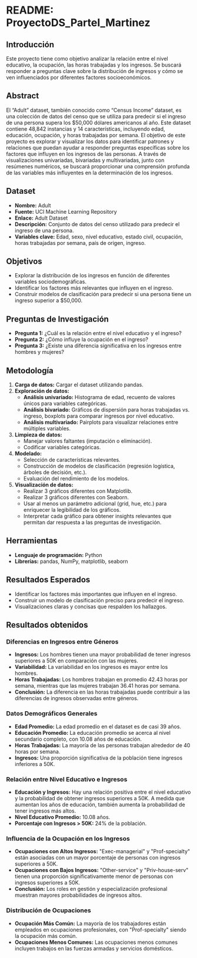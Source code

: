 # README: ProyectoDS_ParteI_Martinez

## Introducción
Este proyecto tiene como objetivo analizar la relación entre el nivel educativo, la ocupación, las horas trabajadas y los ingresos. Se buscará responder a preguntas clave sobre la distribución de ingresos y cómo se ven influenciados por diferentes factores socioeconómicos.

## Abstract
El “Adult” dataset, también conocido como “Census Income” dataset, es una colección de datos del censo que se utiliza para predecir si el ingreso de una persona supera los $50,000 dólares americanos al año. Este dataset contiene 48,842 instancias y 14 características, incluyendo edad, educación, ocupación, y horas trabajadas por semana. El objetivo de este proyecto es explorar y visualizar los datos para identificar patrones y relaciones que puedan ayudar a responder preguntas específicas sobre los factores que influyen en los ingresos de las personas. A través de visualizaciones univariadas, bivariadas y multivariadas, junto con resúmenes numéricos, se buscará proporcionar una comprensión profunda de las variables más influyentes en la determinación de los ingresos.

## Dataset
* **Nombre:** Adult
* **Fuente:** UCI Machine Learning Repository
* **Enlace:** Adult Dataset
* **Descripción:** Conjunto de datos del censo utilizado para predecir el ingreso de una persona.
* **Variables clave:** Edad, sexo, nivel educativo, estado civil, ocupación, horas trabajadas por semana, país de origen, ingreso.

## Objetivos
* Explorar la distribución de los ingresos en función de diferentes variables sociodemográficas.
* Identificar los factores más relevantes que influyen en el ingreso.
* Construir modelos de clasificación para predecir si una persona tiene un ingreso superior a $50,000.

## Preguntas de Investigación
* **Pregunta 1:** ¿Cuál es la relación entre el nivel educativo y el ingreso?
* **Pregunta 2:** ¿Cómo influye la ocupación en el ingreso?
* **Pregunta 3:** ¿Existe una diferencia significativa en los ingresos entre hombres y mujeres?

## Metodología
1. **Carga de datos:** Cargar el dataset utilizando pandas.
2. **Exploración de datos:**
   * **Análisis univariado:** Histograma de edad, recuento de valores únicos para variables categóricas.
   * **Análisis bivariado:** Gráficos de dispersión para horas trabajadas vs. ingreso, boxplots para comparar ingresos por nivel educativo.
   * **Análisis multivariado:** Pairplots para visualizar relaciones entre múltiples variables.
3. **Limpieza de datos:**
   * Manejar valores faltantes (imputación o eliminación).
   * Codificar variables categóricas.
4. **Modelado:**
   * Selección de características relevantes.
   * Construcción de modelos de clasificación (regresión logística, árboles de decisión, etc.).
   * Evaluación del rendimiento de los modelos.
5. **Visualización de datos:**
   * Realizar 3 gráficos diferentes con Matplotlib.
   * Realizar 3 gráficos diferentes con Seaborn.
   * Usar al menos un parámetro adicional (grid, hue, etc.) para enriquecer la legibilidad de los gráficos.
   * Interpretar cada gráfico para obtener insights relevantes que permitan dar respuesta a las preguntas de investigación.

## Herramientas
* **Lenguaje de programación:** Python
* **Librerías:** pandas, NumPy, matplotlib, seaborn

## Resultados Esperados
* Identificar los factores más importantes que influyen en el ingreso.
* Construir un modelo de clasificación preciso para predecir el ingreso.
* Visualizaciones claras y concisas que respalden los hallazgos.

## Resultados obtenidos 

### Diferencias en Ingresos entre Géneros
- **Ingresos:** Los hombres tienen una mayor probabilidad de tener ingresos superiores a 50K en comparación con las mujeres.
- **Variabilidad:** La variabilidad en los ingresos es mayor entre los hombres.
- **Horas Trabajadas:** Los hombres trabajan en promedio 42.43 horas por semana, mientras que las mujeres trabajan 36.41 horas por semana.
- **Conclusión:** La diferencia en las horas trabajadas puede contribuir a las diferencias de ingresos observadas entre géneros.

### Datos Demográficos Generales
- **Edad Promedio:** La edad promedio en el dataset es de casi 39 años.
- **Educación Promedio:** La educación promedio se acerca al nivel secundario completo, con 10.08 años de educación.
- **Horas Trabajadas:** La mayoría de las personas trabajan alrededor de 40 horas por semana.
- **Ingresos:** Una proporción significativa de la población tiene ingresos inferiores a 50K.

### Relación entre Nivel Educativo e Ingresos
- **Educación y Ingresos:** Hay una relación positiva entre el nivel educativo y la probabilidad de obtener ingresos superiores a 50K. A medida que aumentan los años de educación, también aumenta la probabilidad de tener ingresos más altos.
- **Nivel Educativo Promedio:** 10.08 años.
- **Porcentaje con Ingresos > 50K:** 24% de la población.

### Influencia de la Ocupación en los Ingresos
- **Ocupaciones con Altos Ingresos:** "Exec-managerial" y "Prof-specialty" están asociadas con un mayor porcentaje de personas con ingresos superiores a 50K.
- **Ocupaciones con Bajos Ingresos:** "Other-service" y "Priv-house-serv" tienen una proporción significativamente menor de personas con ingresos superiores a 50K.
- **Conclusión:** Los roles en gestión y especialización profesional muestran mayores probabilidades de ingresos altos.

### Distribución de Ocupaciones
- **Ocupación Más Común:** La mayoría de los trabajadores están empleados en ocupaciones profesionales, con "Prof-specialty" siendo la ocupación más común.
- **Ocupaciones Menos Comunes:** Las ocupaciones menos comunes incluyen trabajos en las fuerzas armadas y servicios domésticos.




